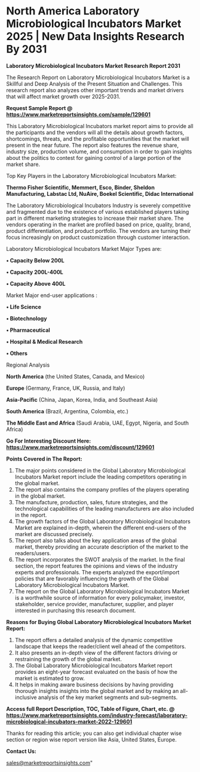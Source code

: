 # North America Laboratory Microbiological Incubators Market 2025 | New Data Insights Research By 2031

<strong>Laboratory Microbiological Incubators Market Research Report 2031</strong>

The Research Report on Laboratory Microbiological Incubators Market is a Skillful and Deep Analysis of the Present Situation and Challenges. This research report also analyzes other important trends and market drivers that will affect market growth over 2025-2031.

<strong>Request Sample Report @ <a href=https://www.marketreportsinsights.com/sample/129601>https://www.marketreportsinsights.com/sample/129601</a></strong>

This Laboratory Microbiological Incubators market report aims to provide all the participants and the vendors will all the details about growth factors, shortcomings, threats, and the profitable opportunities that the market will present in the near future. The report also features the revenue share, industry size, production volume, and consumption in order to gain insights about the politics to contest for gaining control of a large portion of the market share.

Top Key Players in the Laboratory Microbiological Incubators Market:

<strong>Thermo Fisher Scientific, Memmert, Esco, Binder, Sheldon Manufacturing, Labstac Ltd, NuAire, Boekel Scientific, Didac International</strong>

The Laboratory Microbiological Incubators Industry is severely competitive and fragmented due to the existence of various established players taking part in different marketing strategies to increase their market share. The vendors operating in the market are profiled based on price, quality, brand, product differentiation, and product portfolio. The vendors are turning their focus increasingly on product customization through customer interaction.

Laboratory Microbiological Incubators Market Major Types are:

<strong>• Capacity Below 200L

• Capacity 200L-400L

• Capacity Above 400L</strong>

Market Major end-user applications :

<strong>• Life Science

• Biotechnology

• Pharmaceutical

• Hospital & Medical Research

• Others</strong>

Regional Analysis

</u><strong><b>North America</b></strong> (the United States, Canada, and Mexico)

<strong><b>Europe </b></strong>(Germany, France, UK, Russia, and Italy)

<strong><b>Asia-Pacific</b></strong> (China, Japan, Korea, India, and Southeast Asia)

<strong><b>South America</b></strong> (Brazil, Argentina, Colombia, etc.)

<strong><b>The Middle East and Africa</b></strong> (Saudi Arabia, UAE, Egypt, Nigeria, and South Africa)

<strong>Go For Interesting Discount Here: <a href=https://www.marketreportsinsights.com/discount/129601>https://www.marketreportsinsights.com/discount/129601</a></strong>

<strong>Points Covered in The Report:</strong>
<ol>
  <li>The major points considered in the Global Laboratory Microbiological Incubators Market report include the leading competitors operating in the global market.</li>
  <li>The report also contains the company profiles of the players operating in the global market.</li>
  <li>The manufacture, production, sales, future strategies, and the technological capabilities of the leading manufacturers are also included in the report.</li>
  <li>The growth factors of the Global Laboratory Microbiological Incubators Market are explained in-depth, wherein the different end-users of the market are discussed precisely.</li>
  <li>The report also talks about the key application areas of the global market, thereby providing an accurate description of the market to the readers/users.</li>
  <li>The report incorporates the SWOT analysis of the market. In the final section, the report features the opinions and views of the industry experts and professionals. The experts analyzed the export/import policies that are favorably influencing the growth of the Global Laboratory Microbiological Incubators Market.</li>
  <li>The report on the Global Laboratory Microbiological Incubators Market is a worthwhile source of information for every policymaker, investor, stakeholder, service provider, manufacturer, supplier, and player interested in purchasing this research document.</li>
</ol>
<strong>Reasons for Buying Global Laboratory Microbiological Incubators Market Report:</strong>

<ol>
  <li>The report offers a detailed analysis of the dynamic competitive landscape that keeps the reader/client well ahead of the competitors.</li>
  <li>It also presents an in-depth view of the different factors driving or restraining the growth of the global market.</li>
  <li>The Global Laboratory Microbiological Incubators Market report provides an eight-year forecast evaluated on the basis of how the market is estimated to grow.</li>
  <li>It helps in making aware business decisions by having providing thorough insights insights into the global market and by making an all-inclusive analysis of the key market segments and sub-segments.</li>
</ol>
<strong>Access full Report Description, TOC, Table of Figure, Chart, etc. @ <a href=https://www.marketreportsinsights.com/industry-forecast/laboratory-microbiological-incubators-market-2022-129601>https://www.marketreportsinsights.com/industry-forecast/laboratory-microbiological-incubators-market-2022-129601</a></strong>


Thanks for reading this article; you can also get individual chapter wise section or region wise report version like Asia, United States, Europe.

<strong>Contact Us:</strong>

sales@marketreportsinsights.com"
